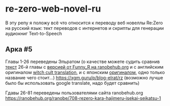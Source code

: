 # re-zero-web-novel-ru
В эту репу я положу всё что относится к переводу веб новеллы Re:Zero на русский язык: тект переводов с интернетов и скрипты для генерации аудиокниг Text-to-Speech

## Арка #5
Главы 1-26 переведены Эльратом
(о качестве можете судить сравнив [текст](https://github.com/klesun/re-zero-web-novel-ru/blob/main/arcs/5/phases/2/26_elrat.html) 26-й главы с [версией от Funny_R на ranobehub.org](https://ranobehub.org/ranobe/708/6/26) и с английским оригиналом [witch cult translation](https://witchculttranslation.com/2018/11/29/arc-5-chapter-26-spear-of-love/), и с японским [оригиналом](https://ncode.syosetu.com/n2267be/342/), одно только название чего стоит...)
https://xgm.guru/p/blog-elrat/rz
(возможно лучше было бы использовать google translate, надо будет сравнить)

Гдавы 26-81 переведены пользователями сайта ranobehub.org
https://ranobehub.org/ranobe/708-rezero-kara-hajimeru-isekai-seikatsu-1